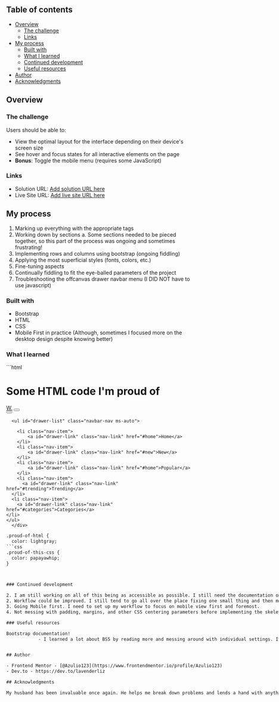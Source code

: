 ## Table of contents

- [Overview](#overview)
  - [The challenge](#the-challenge)
  - [Links](#links)
- [My process](#my-process)
  - [Built with](#built-with)
  - [What I learned](#what-i-learned)
  - [Continued development](#continued-development)
  - [Useful resources](#useful-resources)
- [Author](#author)
- [Acknowledgments](#acknowledgments)

## Overview

### The challenge

Users should be able to:

- View the optimal layout for the interface depending on their device's screen size
- See hover and focus states for all interactive elements on the page
- **Bonus**: Toggle the mobile menu (requires some JavaScript)

### Links

- Solution URL: [Add solution URL here](https://your-solution-url.com)
- Live Site URL: [Add live site URL here](https://your-live-site-url.com)

## My process

1. Marking up everything with the appropriate tags
2. Working down by sections 
    a. Some sections needed to be pieced together, so this part of the process was ongoing and sometimes frustrating!
3. Implementing rows and columns using bootstrap (ongoing fiddling)
4. Applying the most superficial styles (fonts, colors, etc.)
5. Fine-tuning aspects
6. Continually fiddling to fit the eye-balled parameters of the project
7. Troubleshooting the offcanvas drawer navbar menu (I DID NOT have to use javascript)

### Built with

- Bootstrap
- HTML
- CSS
- Mobile First in practice (Although, sometimes I focused more on the desktop design despite knowing better)


### What I learned
´´´html
<div class="proud-of-html">
<h1>Some HTML code I'm proud of</h1>
<div class="container-fluid">
<nav class="navbar navbar-expand-lg navbar-light">
      <a class="navbar-brand" href="">W.</a> 
      <button class="navbar-toggler" type="button" data-bs-toggle="offcanvas" data-bs-target="#offcanvasRight" aria-controls="offcanvasRight" aria-expanded="false" aria-label="Toggle navigation">
          <span class="navbar-toggler-icon"></span>
      </button>
      <div class="offcanvas offcanvas-right" tabindex="-1" id="offcanvasRight" aria-labelledby="offcanvasRightLabel">
        <div class="offcanvas-header">
          <button type="button" class="btn-close" data-bs-dismiss="offcanvas" aria-label="Close"></button>
        </div>

      <ul id="drawer-list" class="navbar-nav ms-auto">
         
        <li class="nav-item">
            <a id="drawer-link" class="nav-link" href="#home">Home</a>
        </li>
        <li class="nav-item">
            <a id="drawer-link" class="nav-link" href="#new">New</a>
        </li>
        <li class="nav-item">
            <a id="drawer-link" class="nav-link" href="#home">Popular</a>
        </li>
        <li class="nav-item">
          <a id="drawer-link" class="nav-link" href="#trending">Trending</a>
      </li>
      <li class="nav-item">
        <a id="drawer-link" class="nav-link" href="#categories">Categories</a>
    </li>
    </ul>
      </div>
  </nav>
</div>
  
<div class="proud-of-this-css>
            <h1>CSS I am proud of (which is almost all of it)</h1>
            @media only screen and (max-width: 650px) {
    body { 
        padding: 3%;
    }
    
    .main-pic {
        display: none;
    }
    .mobile-pic {
      display: block;  
    }

    footer {
        padding-top: 2em;
    }

    #home { 
        margin-bottom: 3em;
    }
    
    .trending-image {
        width: 12.625rem;
        height: 80%;
    }
}
</div>
            
```html
.proud-of-html {
  color: lightgray;
```css
.proud-of-this-css {
  color: papayawhip;
}



### Continued development

2. I am still working on all of this being as accessible as possible. I still need the documentation on screen readers in order to implement them. I am still so confused about how it works that I will have to look at a guide for it.
2. Workflow could be improved. I still tend to go all over the place fixing one small thing and then moving to completely different part of the project and fixing that instead of going completely section by section.
3. Going Mobile first. I need to set up my workflow to focus on mobile view first and foremost.
4. Not messing with padding, margins, and other CSS centering parameters before implementing the skeleton and structure first. I wasted a lot of time getting things to not look like a hot mess by using CSS too quickly to get certain parts to center when their absence did that for me.            

### Useful resources

Bootstrap documentation!
            - I learned a lot about BS5 by reading more and messing around with individual settings. It is ALWAYS a good idea to really get into the nitty-gritty of a               library like this.


## Author

- Frontend Mentor - [@Azulio123](https://www.frontendmentor.io/profile/Azulio123)
- Dev.to - https://dev.to/lavenderliz

## Acknowledgments

My husband has been invaluable once again. He helps me break down problems and lends a hand with anything, even trying things that are outside of the scope of the project. What a chad.
